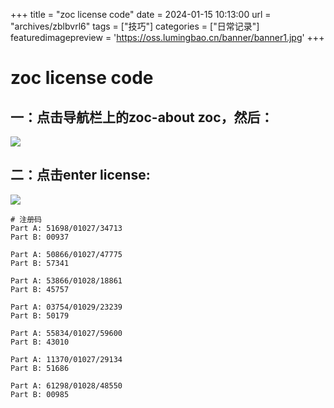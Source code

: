 +++
title = "zoc license code"
date = 2024-01-15 10:13:00
url = "archives/zblbvrl6"
tags = ["技巧"]
categories = ["日常记录"]
featuredimagepreview = 'https://oss.lumingbao.cn/banner/banner1.jpg'
+++

# zoc license code

## 一：点击导航栏上的zoc-about zoc，然后：

![](https://oss.lumingbao.cn/images/20240115/a339d48063e94d6f98fde6651317f0a5.png?imageView2/0/interlace/1/q/50|imageslim)

## 二：点击enter license:

![](https://oss.lumingbao.cn/images/20240115/467db1efa6f646eb9be39279593781ed.png?imageView2/0/interlace/1/q/50|imageslim)


````shell
# 注册码
Part A: 51698/01027/34713
Part B: 00937

Part A: 50866/01027/47775
Part B: 57341

Part A: 53866/01028/18861
Part B: 45757

Part A: 03754/01029/23239
Part B: 50179

Part A: 55834/01027/59600
Part B: 43010

Part A: 11370/01027/29134
Part B: 51686

Part A: 61298/01028/48550
Part B: 00985
````
